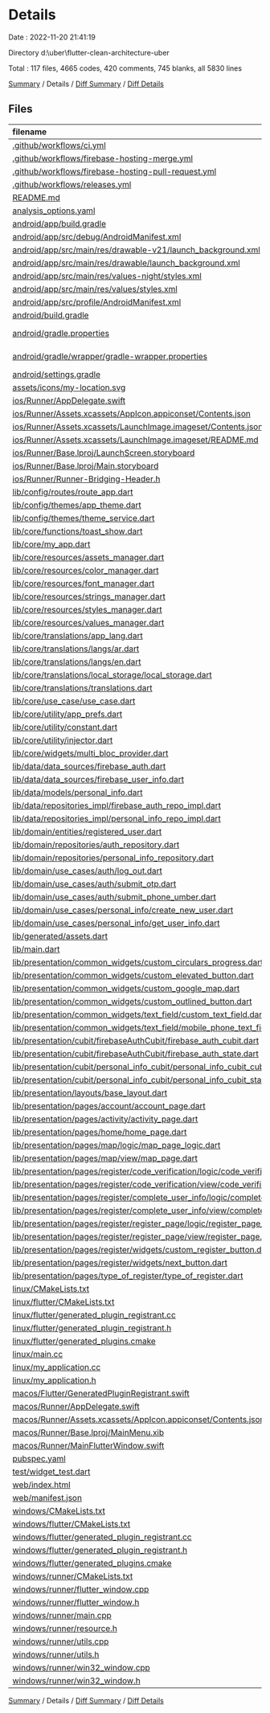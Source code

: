 # Details

Date : 2022-11-20 21:41:19

Directory d:\\uber\\flutter-clean-architecture-uber

Total : 117 files,  4665 codes, 420 comments, 745 blanks, all 5830 lines

[Summary](results.md) / Details / [Diff Summary](diff.md) / [Diff Details](diff-details.md)

## Files
| filename | language | code | comment | blank | total |
| :--- | :--- | ---: | ---: | ---: | ---: |
| [.github/workflows/ci.yml](/.github/workflows/ci.yml) | YAML | 33 | 5 | 7 | 45 |
| [.github/workflows/firebase-hosting-merge.yml](/.github/workflows/firebase-hosting-merge.yml) | YAML | 16 | 2 | 1 | 19 |
| [.github/workflows/firebase-hosting-pull-request.yml](/.github/workflows/firebase-hosting-pull-request.yml) | YAML | 14 | 2 | 1 | 17 |
| [.github/workflows/releases.yml](/.github/workflows/releases.yml) | YAML | 28 | 6 | 2 | 36 |
| [README.md](/README.md) | Markdown | 1 | 0 | 0 | 1 |
| [analysis_options.yaml](/analysis_options.yaml) | YAML | 3 | 23 | 4 | 30 |
| [android/app/build.gradle](/android/app/build.gradle) | Gradle | 66 | 6 | 14 | 86 |
| [android/app/src/debug/AndroidManifest.xml](/android/app/src/debug/AndroidManifest.xml) | XML | 4 | 4 | 1 | 9 |
| [android/app/src/main/res/drawable-v21/launch_background.xml](/android/app/src/main/res/drawable-v21/launch_background.xml) | XML | 4 | 7 | 2 | 13 |
| [android/app/src/main/res/drawable/launch_background.xml](/android/app/src/main/res/drawable/launch_background.xml) | XML | 4 | 7 | 2 | 13 |
| [android/app/src/main/res/values-night/styles.xml](/android/app/src/main/res/values-night/styles.xml) | XML | 9 | 9 | 1 | 19 |
| [android/app/src/main/res/values/styles.xml](/android/app/src/main/res/values/styles.xml) | XML | 9 | 9 | 1 | 19 |
| [android/app/src/profile/AndroidManifest.xml](/android/app/src/profile/AndroidManifest.xml) | XML | 4 | 4 | 1 | 9 |
| [android/build.gradle](/android/build.gradle) | Gradle | 29 | 0 | 6 | 35 |
| [android/gradle.properties](/android/gradle.properties) | Java Properties | 3 | 0 | 1 | 4 |
| [android/gradle/wrapper/gradle-wrapper.properties](/android/gradle/wrapper/gradle-wrapper.properties) | Java Properties | 5 | 0 | 1 | 6 |
| [android/settings.gradle](/android/settings.gradle) | Gradle | 8 | 0 | 4 | 12 |
| [assets/icons/my-location.svg](/assets/icons/my-location.svg) | XML | 1 | 0 | 0 | 1 |
| [ios/Runner/AppDelegate.swift](/ios/Runner/AppDelegate.swift) | Swift | 12 | 0 | 2 | 14 |
| [ios/Runner/Assets.xcassets/AppIcon.appiconset/Contents.json](/ios/Runner/Assets.xcassets/AppIcon.appiconset/Contents.json) | JSON | 122 | 0 | 1 | 123 |
| [ios/Runner/Assets.xcassets/LaunchImage.imageset/Contents.json](/ios/Runner/Assets.xcassets/LaunchImage.imageset/Contents.json) | JSON | 23 | 0 | 1 | 24 |
| [ios/Runner/Assets.xcassets/LaunchImage.imageset/README.md](/ios/Runner/Assets.xcassets/LaunchImage.imageset/README.md) | Markdown | 3 | 0 | 2 | 5 |
| [ios/Runner/Base.lproj/LaunchScreen.storyboard](/ios/Runner/Base.lproj/LaunchScreen.storyboard) | XML | 36 | 1 | 1 | 38 |
| [ios/Runner/Base.lproj/Main.storyboard](/ios/Runner/Base.lproj/Main.storyboard) | XML | 25 | 1 | 1 | 27 |
| [ios/Runner/Runner-Bridging-Header.h](/ios/Runner/Runner-Bridging-Header.h) | C++ | 1 | 0 | 1 | 2 |
| [lib/config/routes/route_app.dart](/lib/config/routes/route_app.dart) | Dart | 7 | 2 | 5 | 14 |
| [lib/config/themes/app_theme.dart](/lib/config/themes/app_theme.dart) | Dart | 140 | 0 | 8 | 148 |
| [lib/config/themes/theme_service.dart](/lib/config/themes/theme_service.dart) | Dart | 15 | 0 | 5 | 20 |
| [lib/core/functions/toast_show.dart](/lib/core/functions/toast_show.dart) | Dart | 33 | 0 | 5 | 38 |
| [lib/core/my_app.dart](/lib/core/my_app.dart) | Dart | 53 | 0 | 6 | 59 |
| [lib/core/resources/assets_manager.dart](/lib/core/resources/assets_manager.dart) | Dart | 4 | 0 | 3 | 7 |
| [lib/core/resources/color_manager.dart](/lib/core/resources/color_manager.dart) | Dart | 34 | 0 | 13 | 47 |
| [lib/core/resources/font_manager.dart](/lib/core/resources/font_manager.dart) | Dart | 34 | 0 | 11 | 45 |
| [lib/core/resources/strings_manager.dart](/lib/core/resources/strings_manager.dart) | Dart | 141 | 1 | 42 | 184 |
| [lib/core/resources/styles_manager.dart](/lib/core/resources/styles_manager.dart) | Dart | 51 | 0 | 8 | 59 |
| [lib/core/resources/values_manager.dart](/lib/core/resources/values_manager.dart) | Dart | 65 | 0 | 7 | 72 |
| [lib/core/translations/app_lang.dart](/lib/core/translations/app_lang.dart) | Dart | 26 | 0 | 7 | 33 |
| [lib/core/translations/langs/ar.dart](/lib/core/translations/langs/ar.dart) | Dart | 135 | 0 | 1 | 136 |
| [lib/core/translations/langs/en.dart](/lib/core/translations/langs/en.dart) | Dart | 140 | 1 | 2 | 143 |
| [lib/core/translations/local_storage/local_storage.dart](/lib/core/translations/local_storage/local_storage.dart) | Dart | 9 | 0 | 3 | 12 |
| [lib/core/translations/translations.dart](/lib/core/translations/translations.dart) | Dart | 7 | 0 | 2 | 9 |
| [lib/core/use_case/use_case.dart](/lib/core/use_case/use_case.dart) | Dart | 23 | 0 | 6 | 29 |
| [lib/core/utility/app_prefs.dart](/lib/core/utility/app_prefs.dart) | Dart | 13 | 0 | 7 | 20 |
| [lib/core/utility/constant.dart](/lib/core/utility/constant.dart) | Dart | 1 | 0 | 0 | 1 |
| [lib/core/utility/injector.dart](/lib/core/utility/injector.dart) | Dart | 43 | 14 | 15 | 72 |
| [lib/core/widgets/multi_bloc_provider.dart](/lib/core/widgets/multi_bloc_provider.dart) | Dart | 20 | 0 | 4 | 24 |
| [lib/data/data_sources/firebase_auth.dart](/lib/data/data_sources/firebase_auth.dart) | Dart | 40 | 0 | 11 | 51 |
| [lib/data/data_sources/firebase_user_info.dart](/lib/data/data_sources/firebase_user_info.dart) | Dart | 21 | 0 | 5 | 26 |
| [lib/data/models/personal_info.dart](/lib/data/models/personal_info.dart) | Dart | 30 | 0 | 3 | 33 |
| [lib/data/repositories_impl/firebase_auth_repo_impl.dart](/lib/data/repositories_impl/firebase_auth_repo_impl.dart) | Dart | 28 | 0 | 4 | 32 |
| [lib/data/repositories_impl/personal_info_repo_impl.dart](/lib/data/repositories_impl/personal_info_repo_impl.dart) | Dart | 21 | 0 | 3 | 24 |
| [lib/domain/entities/registered_user.dart](/lib/domain/entities/registered_user.dart) | Dart | 5 | 0 | 2 | 7 |
| [lib/domain/repositories/auth_repository.dart](/lib/domain/repositories/auth_repository.dart) | Dart | 5 | 0 | 1 | 6 |
| [lib/domain/repositories/personal_info_repository.dart](/lib/domain/repositories/personal_info_repository.dart) | Dart | 5 | 0 | 2 | 7 |
| [lib/domain/use_cases/auth/log_out.dart](/lib/domain/use_cases/auth/log_out.dart) | Dart | 10 | 0 | 4 | 14 |
| [lib/domain/use_cases/auth/submit_otp.dart](/lib/domain/use_cases/auth/submit_otp.dart) | Dart | 10 | 0 | 4 | 14 |
| [lib/domain/use_cases/auth/submit_phone_umber.dart](/lib/domain/use_cases/auth/submit_phone_umber.dart) | Dart | 10 | 0 | 4 | 14 |
| [lib/domain/use_cases/personal_info/create_new_user.dart](/lib/domain/use_cases/personal_info/create_new_user.dart) | Dart | 11 | 0 | 4 | 15 |
| [lib/domain/use_cases/personal_info/get_user_info.dart](/lib/domain/use_cases/personal_info/get_user_info.dart) | Dart | 11 | 0 | 4 | 15 |
| [lib/generated/assets.dart](/lib/generated/assets.dart) | Dart | 0 | 0 | 1 | 1 |
| [lib/main.dart](/lib/main.dart) | Dart | 23 | 1 | 5 | 29 |
| [lib/presentation/common_widgets/custom_circulars_progress.dart](/lib/presentation/common_widgets/custom_circulars_progress.dart) | Dart | 41 | 0 | 7 | 48 |
| [lib/presentation/common_widgets/custom_elevated_button.dart](/lib/presentation/common_widgets/custom_elevated_button.dart) | Dart | 37 | 0 | 4 | 41 |
| [lib/presentation/common_widgets/custom_google_map.dart](/lib/presentation/common_widgets/custom_google_map.dart) | Dart | 40 | 3 | 3 | 46 |
| [lib/presentation/common_widgets/custom_outlined_button.dart](/lib/presentation/common_widgets/custom_outlined_button.dart) | Dart | 30 | 0 | 4 | 34 |
| [lib/presentation/common_widgets/text_field/custom_text_field.dart](/lib/presentation/common_widgets/text_field/custom_text_field.dart) | Dart | 48 | 0 | 3 | 51 |
| [lib/presentation/common_widgets/text_field/mobile_phone_text_field.dart](/lib/presentation/common_widgets/text_field/mobile_phone_text_field.dart) | Dart | 35 | 0 | 5 | 40 |
| [lib/presentation/cubit/firebaseAuthCubit/firebase_auth_cubit.dart](/lib/presentation/cubit/firebaseAuthCubit/firebase_auth_cubit.dart) | Dart | 43 | 0 | 5 | 48 |
| [lib/presentation/cubit/firebaseAuthCubit/firebase_auth_state.dart](/lib/presentation/cubit/firebaseAuthCubit/firebase_auth_state.dart) | Dart | 19 | 0 | 10 | 29 |
| [lib/presentation/cubit/personal_info_cubit/personal_info_cubit_cubit.dart](/lib/presentation/cubit/personal_info_cubit/personal_info_cubit_cubit.dart) | Dart | 31 | 0 | 6 | 37 |
| [lib/presentation/cubit/personal_info_cubit/personal_info_cubit_state.dart](/lib/presentation/cubit/personal_info_cubit/personal_info_cubit_state.dart) | Dart | 21 | 0 | 9 | 30 |
| [lib/presentation/layouts/base_layout.dart](/lib/presentation/layouts/base_layout.dart) | Dart | 59 | 0 | 9 | 68 |
| [lib/presentation/pages/account/account_page.dart](/lib/presentation/pages/account/account_page.dart) | Dart | 19 | 0 | 5 | 24 |
| [lib/presentation/pages/activity/activity_page.dart](/lib/presentation/pages/activity/activity_page.dart) | Dart | 33 | 0 | 4 | 37 |
| [lib/presentation/pages/home/home_page.dart](/lib/presentation/pages/home/home_page.dart) | Dart | 200 | 0 | 17 | 217 |
| [lib/presentation/pages/map/logic/map_page_logic.dart](/lib/presentation/pages/map/logic/map_page_logic.dart) | Dart | 34 | 0 | 6 | 40 |
| [lib/presentation/pages/map/view/map_page.dart](/lib/presentation/pages/map/view/map_page.dart) | Dart | 130 | 15 | 13 | 158 |
| [lib/presentation/pages/register/code_verification/logic/code_verification_logic.dart](/lib/presentation/pages/register/code_verification/logic/code_verification_logic.dart) | Dart | 27 | 0 | 4 | 31 |
| [lib/presentation/pages/register/code_verification/view/code_verification.dart](/lib/presentation/pages/register/code_verification/view/code_verification.dart) | Dart | 186 | 0 | 11 | 197 |
| [lib/presentation/pages/register/complete_user_info/logic/complete_user_logic.dart](/lib/presentation/pages/register/complete_user_info/logic/complete_user_logic.dart) | Dart | 77 | 2 | 18 | 97 |
| [lib/presentation/pages/register/complete_user_info/view/complete_user_info.dart](/lib/presentation/pages/register/complete_user_info/view/complete_user_info.dart) | Dart | 86 | 0 | 5 | 91 |
| [lib/presentation/pages/register/register_page/logic/register_page_logic.dart](/lib/presentation/pages/register/register_page/logic/register_page_logic.dart) | Dart | 18 | 0 | 3 | 21 |
| [lib/presentation/pages/register/register_page/view/register_page.dart](/lib/presentation/pages/register/register_page/view/register_page.dart) | Dart | 168 | 0 | 12 | 180 |
| [lib/presentation/pages/register/widgets/custom_register_button.dart](/lib/presentation/pages/register/widgets/custom_register_button.dart) | Dart | 78 | 0 | 7 | 85 |
| [lib/presentation/pages/register/widgets/next_button.dart](/lib/presentation/pages/register/widgets/next_button.dart) | Dart | 51 | 0 | 3 | 54 |
| [lib/presentation/pages/type_of_register/type_of_register.dart](/lib/presentation/pages/type_of_register/type_of_register.dart) | Dart | 55 | 0 | 9 | 64 |
| [linux/CMakeLists.txt](/linux/CMakeLists.txt) | CMake | 75 | 38 | 26 | 139 |
| [linux/flutter/CMakeLists.txt](/linux/flutter/CMakeLists.txt) | CMake | 66 | 13 | 10 | 89 |
| [linux/flutter/generated_plugin_registrant.cc](/linux/flutter/generated_plugin_registrant.cc) | C++ | 3 | 4 | 5 | 12 |
| [linux/flutter/generated_plugin_registrant.h](/linux/flutter/generated_plugin_registrant.h) | C++ | 5 | 5 | 6 | 16 |
| [linux/flutter/generated_plugins.cmake](/linux/flutter/generated_plugins.cmake) | CMake | 15 | 3 | 6 | 24 |
| [linux/main.cc](/linux/main.cc) | C++ | 5 | 0 | 2 | 7 |
| [linux/my_application.cc](/linux/my_application.cc) | C++ | 74 | 11 | 20 | 105 |
| [linux/my_application.h](/linux/my_application.h) | C++ | 7 | 7 | 5 | 19 |
| [macos/Flutter/GeneratedPluginRegistrant.swift](/macos/Flutter/GeneratedPluginRegistrant.swift) | Swift | 20 | 3 | 4 | 27 |
| [macos/Runner/AppDelegate.swift](/macos/Runner/AppDelegate.swift) | Swift | 8 | 0 | 2 | 10 |
| [macos/Runner/Assets.xcassets/AppIcon.appiconset/Contents.json](/macos/Runner/Assets.xcassets/AppIcon.appiconset/Contents.json) | JSON | 68 | 0 | 1 | 69 |
| [macos/Runner/Base.lproj/MainMenu.xib](/macos/Runner/Base.lproj/MainMenu.xib) | XML | 343 | 0 | 1 | 344 |
| [macos/Runner/MainFlutterWindow.swift](/macos/Runner/MainFlutterWindow.swift) | Swift | 12 | 0 | 4 | 16 |
| [pubspec.yaml](/pubspec.yaml) | YAML | 41 | 52 | 9 | 102 |
| [test/widget_test.dart](/test/widget_test.dart) | Dart | 14 | 10 | 7 | 31 |
| [web/index.html](/web/index.html) | HTML | 37 | 16 | 6 | 59 |
| [web/manifest.json](/web/manifest.json) | JSON | 35 | 0 | 1 | 36 |
| [windows/CMakeLists.txt](/windows/CMakeLists.txt) | CMake | 59 | 25 | 18 | 102 |
| [windows/flutter/CMakeLists.txt](/windows/flutter/CMakeLists.txt) | CMake | 81 | 13 | 11 | 105 |
| [windows/flutter/generated_plugin_registrant.cc](/windows/flutter/generated_plugin_registrant.cc) | C++ | 6 | 4 | 5 | 15 |
| [windows/flutter/generated_plugin_registrant.h](/windows/flutter/generated_plugin_registrant.h) | C++ | 5 | 5 | 6 | 16 |
| [windows/flutter/generated_plugins.cmake](/windows/flutter/generated_plugins.cmake) | CMake | 16 | 3 | 6 | 25 |
| [windows/runner/CMakeLists.txt](/windows/runner/CMakeLists.txt) | CMake | 21 | 12 | 7 | 40 |
| [windows/runner/flutter_window.cpp](/windows/runner/flutter_window.cpp) | C++ | 45 | 4 | 13 | 62 |
| [windows/runner/flutter_window.h](/windows/runner/flutter_window.h) | C++ | 20 | 5 | 9 | 34 |
| [windows/runner/main.cpp](/windows/runner/main.cpp) | C++ | 30 | 4 | 10 | 44 |
| [windows/runner/resource.h](/windows/runner/resource.h) | C++ | 9 | 6 | 2 | 17 |
| [windows/runner/utils.cpp](/windows/runner/utils.cpp) | C++ | 53 | 2 | 10 | 65 |
| [windows/runner/utils.h](/windows/runner/utils.h) | C++ | 8 | 6 | 6 | 20 |
| [windows/runner/win32_window.cpp](/windows/runner/win32_window.cpp) | C++ | 183 | 15 | 48 | 246 |
| [windows/runner/win32_window.h](/windows/runner/win32_window.h) | C++ | 48 | 29 | 22 | 99 |

[Summary](results.md) / Details / [Diff Summary](diff.md) / [Diff Details](diff-details.md)